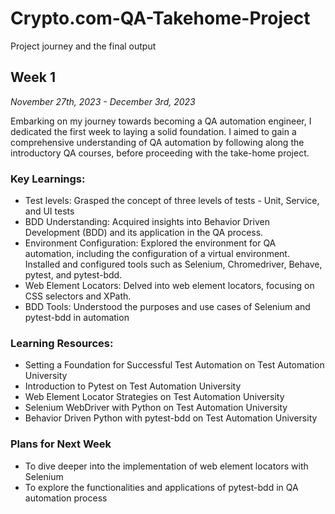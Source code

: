 # Crypto.com-QA-Takehome-Project
 Project journey and the final output

## Week 1
*November 27th, 2023 - December 3rd, 2023*

Embarking on my journey towards becoming a QA automation engineer, I dedicated the first week to laying a solid foundation. I aimed to gain a comprehensive understanding of QA automation by following along the introductory QA courses, before proceeding with the take-home project. 

### Key Learnings:  
- Test levels: Grasped the concept of three levels of tests - Unit, Service, and UI tests
- BDD Understanding: Acquired insights into Behavior Driven Development (BDD) and its application in the QA process.  
- Environment Configuration: Explored the environment for QA automation, including the configuration of a virtual environment. Installed and configured tools such as Selenium, Chromedriver, Behave, pytest, and pytest-bdd.  
- Web Element Locators: Delved into web element locators, focusing on CSS selectors and XPath.
- BDD Tools: Understood the purposes and use cases of Selenium and pytest-bdd in automation
### Learning Resources:  
- Setting a Foundation for Successful Test Automation on Test Automation University
- Introduction to Pytest on Test Automation University
- Web Element Locator Strategies on Test Automation University
- Selenium WebDriver with Python on Test Automation University
- Behavior Driven Python with pytest-bdd on Test Automation University
### Plans for Next Week  
- To dive deeper into the implementation of web element locators with Selenium  
- To explore the functionalities and applications of pytest-bdd in QA automation process
